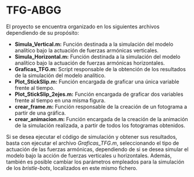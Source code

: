 # TFG-ABGG
El proyecto se encuentra organizado en los siguientes archivos dependiendo de su propósito:

* **Simula_Vertical.m:** Función destinada a la simulación del modelo analítico bajo la actuación de fuerzas armónicas verticales.
* **Simula_Horizontal.m:** Función destinada a la simulación del modelo analítico bajo la actuación de fuerzas armónicas horizontales.
* **Graficas_TFG.m:** Script responsable de la obtención de los resultados de la simulación del modelo analítico.
* **Plot_StickSlip.m:** Función encargada de graficar una única variable frente al tiempo.
* **Plot_StickSlip_2ejes.m:** Función encargada de graficar dos variables frente al tiempo en una misma figura.
* **crear_frame.m:** Función responsable de la creación de un fotograma a partir de una gráfica.
* **crear_animacion.m:** Función encargada de la creación de la animación de la simulación realizada, a partir de todos los fotogramas obtenidos. 

Si se desea ejecutar el código de simulación y obtener sus resultados, basta con ejecutar el archivo _Graficas_TFG.m_, seleccionando el tipo de actuación de las fuerzas armónicas, dependiendo de si se desea simular el modelo bajo la acción de fuerzas verticales u horizontales. Además, también es posible cambiar los parámetros empleados para la simulación de los _bristle-bots_, localizados en este mismo fichero.
